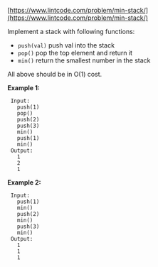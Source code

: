 [https://www.lintcode.com/problem/min-stack/](https://www.lintcode.com/problem/min-stack/)

Implement a stack with following functions:
* `push(val)` push val into the stack
* `pop()` pop the top element and return it
* `min()` return the smallest number in the stack

All above should be in O(1) cost.

**Example 1:**
```
 Input:
   push(1)
   pop()
   push(2)
   push(3)
   min()
   push(1)
   min()
 Output:
   1
   2
   1
```

**Example 2:**
```
 Input:
   push(1)
   min()
   push(2)
   min()
   push(3)
   min()
 Output:
   1
   1
   1
```
